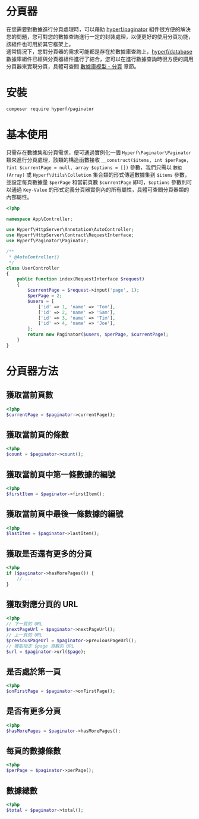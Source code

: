 # 分頁器

在您需要對數據進行分頁處理時，可以藉助 [hyperf/paginator](https://github.com/hyperf/paginator) 組件很方便的解決您的問題，您可對您的數據查詢進行一定的封裝處理，以便更好的使用分頁功能，該組件也可用於其它框架上。   
通常情況下，您對分頁器的需求可能都是存在於數據庫查詢上，[hyperf/database](https://github.com/hyperf/database) 數據庫組件已經與分頁器組件進行了結合，您可以在進行數據查詢時很方便的調用分頁器來實現分頁，具體可查閲 [數據庫模型 - 分頁](zh/db/paginator.md) 章節。

# 安裝

```bash
composer require hyperf/paginator
```

# 基本使用

只需存在數據集和分頁需求，便可通過實例化一個 `Hyperf\Paginator\Paginator` 類來進行分頁處理，該類的構造函數接收 `__construct($items, int $perPage, ?int $currentPage = null, array $options = [])` 參數，我們只需以 `數組(Array)` 或 `Hyperf\Utils\Colletion` 集合類的形式傳遞數據集到 `$items` 參數，並設定每頁數據量 `$perPage` 和當前頁數 `$currentPage` 即可，`$options` 參數則可以通過 `Key-Value` 的形式定義分頁器實例內的所有屬性，具體可查閲分頁器類的內部屬性。

```php
<?php

namespace App\Controller;

use Hyperf\HttpServer\Annotation\AutoController;
use Hyperf\HttpServer\Contract\RequestInterface;
use Hyperf\Paginator\Paginator;

/**
 * @AutoController()
 */
class UserController
{
    public function index(RequestInterface $request)
    {
        $currentPage = $request->input('page', 1);
        $perPage = 2;
        $users = [
            ['id' => 1, 'name' => 'Tom'],
            ['id' => 2, 'name' => 'Sam'],
            ['id' => 3, 'name' => 'Tim'],
            ['id' => 4, 'name' => 'Joe'],
        ];
        return new Paginator($users, $perPage, $currentPage);
    }
}
```

# 分頁器方法

## 獲取當前頁數

```php
<?php
$currentPage = $paginator->currentPage();
```

## 獲取當前頁的條數

```php
<?php
$count = $paginator->count();
```

## 獲取當前頁中第一條數據的編號

```php
<?php
$firstItem = $paginator->firstItem();
```

## 獲取當前頁中最後一條數據的編號

```php
<?php
$lastItem = $paginator->lastItem();
```

## 獲取是否還有更多的分頁

```php
<?php
if ($paginator->hasMorePages()) {
    // ...
}
```

## 獲取對應分頁的 URL

```php
<?php
// 下一頁的 URL
$nextPageUrl = $paginator->nextPageUrl();
// 上一頁的 URL
$previousPageUrl = $paginator->previousPageUrl();
// 獲取指定 $page 頁數的 URL
$url = $paginator->url($page);
```

## 是否處於第一頁

```php
<?php
$onFirstPage = $paginator->onFirstPage();
```

## 是否有更多分頁

```php
<?php
$hasMorePages = $paginator->hasMorePages();
```

## 每頁的數據條數

```php
<?php
$perPage = $paginator->perPage();
```

## 數據總數

```php
<?php
$total = $paginator->total();
```
